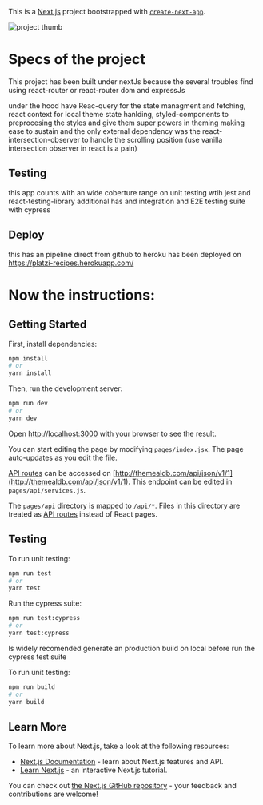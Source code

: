 This is a [Next.js](https://nextjs.org/) project bootstrapped with [`create-next-app`](https://github.com/vercel/next.js/tree/canary/packages/create-next-app).

![project thumb](https://i.giphy.com/media/9g49XwlSO6TZgI7TNH/giphy-downsized-large.gif)

# Specs of the project

This project has been built under nextJs because the several troubles find using react-router or react-router dom and expressJs

under the hood have Reac-query for the state managment and fetching, react context for local theme state hanlding,
styled-components to preprocesing the styles and give them super powers in theming making ease to sustain
and the only external dependency was the react-intersection-observer to handle the scrolling position (use vanilla intersection observer in react is a pain)

## Testing

this app counts with an wide coberture range on unit testing wtih jest and react-testing-library
additional has and integration and E2E testing suite with cypress

## Deploy

this has an pipeline direct from github to heroku
has been deployed on https://platzi-recipes.herokuapp.com/

# Now the instructions:

## Getting Started

First, install dependencies:

```bash
npm install
# or
yarn install
```

Then, run the development server:

```bash
npm run dev
# or
yarn dev
```

Open [http://localhost:3000](http://localhost:3000) with your browser to see the result.

You can start editing the page by modifying `pages/index.jsx`. The page auto-updates as you edit the file.

[API routes](https://nextjs.org/docs/api-routes/introduction) can be accessed on [http://themealdb.com/api/json/v1/1](http://themealdb.com/api/json/v1/1). This endpoint can be edited in `pages/api/services.js`.

The `pages/api` directory is mapped to `/api/*`. Files in this directory are treated as [API routes](https://nextjs.org/docs/api-routes/introduction) instead of React pages.

## Testing

To run unit testing:

```bash
npm run test
# or
yarn test
```

Run the cypress suite:

```bash
npm run test:cypress
# or
yarn test:cypress
```

Is widely recomended generate an production build on local before run the cypress test suite

To run unit testing:

```bash
npm run build
# or
yarn build
```

## Learn More

To learn more about Next.js, take a look at the following resources:

- [Next.js Documentation](https://nextjs.org/docs) - learn about Next.js features and API.
- [Learn Next.js](https://nextjs.org/learn) - an interactive Next.js tutorial.

You can check out [the Next.js GitHub repository](https://github.com/vercel/next.js/) - your feedback and contributions are welcome!
